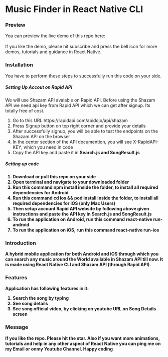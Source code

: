 # Music Finder in React Native CLI

<h3>Preview</h3>
You can preview the live demo of this repo here: <br>

<br>
If you like the demo, please hit subscribe and press the bell icon for more demos, tutorials and guidance in React Native.

<h3>Installation</h3>
You have to perform these steps to successfully run this code on your side. <br>

<h5>Setting Up Accout on Rapid API</h5>
We will use Shazam API avaiable on Rapid API. Before using the Shazam API we need api key from Rapid API which we can get after signup. Its totally free of cost.<br>
<ol>
<li>Go to this URL <link>https://rapidapi.com/apidojo/api/shazam</link></li>
<li>Press Signup button on top right corner and provide your details</li>
<li>After successfully signup, you will be able to test the endpoints on the Shazam API on the browser</li>
<li>In the center section of the API documention, you will see X-RapidAPI-KEY, which you need in code</li>
<li>Copy the API key and paste it in <strong>Search.js</srong> and <srong>SongResult.js</srong></li>
</ol>

<h5>Setting up code</h5>
<ol>
<li>Download or pull this repo on your side</li>
<li>Open terminal and navigate to your downloaded folder</li>
<li>Run this command <strong>npm install</strong> inside the folder, to install all required dependencies for Android</li>
<li>Run this command <strong>cd ios && pod install</strong> inside the folder, to install all required dependencies for iOS (only Mac Users)</li>
<li>Then setup account Rapid API website by following above given instructions and paste the API key in <strong>Search.js</strong> and <strong>SongResult.js</strong></li>
<li>To run the application on Android, run this command <strong>react-native run-android</strong></li>
<li>To run the application on iOS, run this command <strong>react-native run-ios</strong></li>
</ol>

<h3>Introduction</h3>
A hybrid mobile application for both Android and iOS through which you can search any music around the World available in Shazam API till now. It is made using React Native CLI and Shazam API (through Rapid API).

<h3>Features</h3>
Application has following features in it:
<ol>
<li>Search the song by typing</li>
<li>See song details</li>
<li>See song official video, by clicking on youtube URL on Song Details screen</li>
</ol>

<h3>Message</h3>
If you like the repo. Please hit the star. Also if you want more animations, tutorials and help in any other aspect of React Native you can ping me on my Email or onmy Youtube Channel.
Happy coding
